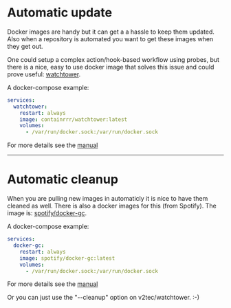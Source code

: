 # Automatic update

Docker images are handy but it can get a a hassle to keep them updated. Also when a repository is automated you want to get these images when they get out.

One could setup a complex action/hook-based workflow using probes, but there is a nice, easy to use docker image that solves this issue and could prove useful: [watchtower](https://hub.docker.com/r/containrrr/watchtower).

A docker-compose example:
```yaml
services:
  watchtower:
    restart: always
    image: containrrr/watchtower:latest
    volumes:
      - /var/run/docker.sock:/var/run/docker.sock
```

For more details see the [manual](https://containrrr.github.io/watchtower/)


***


# Automatic cleanup

When you are pulling new images in automaticly it is nice to have them cleaned as well. There is also a docker images for this (from Spotify). The image is: [spotify/docker-gc](https://hub.docker.com/r/spotify/docker-gc/).

A docker-compose example:
```yaml
services:
  docker-gc:
    restart: always
    image: spotify/docker-gc:latest
    volumes:
      - /var/run/docker.sock:/var/run/docker.sock
```

For more details see the [manual](https://github.com/spotify/docker-gc/blob/master/README.md)

Or you can just use the "--cleanup" option on v2tec/watchtower. :-)